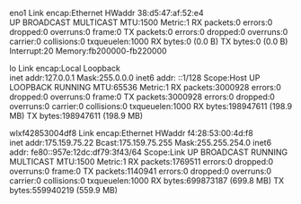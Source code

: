 eno1      Link encap:Ethernet  HWaddr 38:d5:47:af:52:e4  
          UP BROADCAST MULTICAST  MTU:1500  Metric:1
          RX packets:0 errors:0 dropped:0 overruns:0 frame:0
          TX packets:0 errors:0 dropped:0 overruns:0 carrier:0
          collisions:0 txqueuelen:1000 
          RX bytes:0 (0.0 B)  TX bytes:0 (0.0 B)
          Interrupt:20 Memory:fb200000-fb220000 

lo        Link encap:Local Loopback  
          inet addr:127.0.0.1  Mask:255.0.0.0
          inet6 addr: ::1/128 Scope:Host
          UP LOOPBACK RUNNING  MTU:65536  Metric:1
          RX packets:3000928 errors:0 dropped:0 overruns:0 frame:0
          TX packets:3000928 errors:0 dropped:0 overruns:0 carrier:0
          collisions:0 txqueuelen:1000 
          RX bytes:198947611 (198.9 MB)  TX bytes:198947611 (198.9 MB)

wlxf42853004df8 Link encap:Ethernet  HWaddr f4:28:53:00:4d:f8  
          inet addr:175.159.75.22  Bcast:175.159.75.255  Mask:255.255.254.0
          inet6 addr: fe80::957e:12dc:df79:3f43/64 Scope:Link
          UP BROADCAST RUNNING MULTICAST  MTU:1500  Metric:1
          RX packets:1769511 errors:0 dropped:0 overruns:0 frame:0
          TX packets:1140941 errors:0 dropped:0 overruns:0 carrier:0
          collisions:0 txqueuelen:1000 
          RX bytes:699873187 (699.8 MB)  TX bytes:559940219 (559.9 MB)

